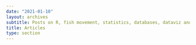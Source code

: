 ```yaml
---
date: "2021-01-10"
layout: archives
subtitle: Posts on R, fish movement, statistics, databases, dataviz and other computery things.
title: Articles
type: section
---
```

